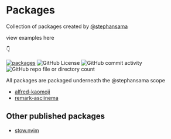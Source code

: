 # Packages

Collection of packages created by [@stephansama](https://github.com/stephansama)

view examples here

👇

[![packages](https://pkg.pr.new/badge/stephansama/packages?style=flat&color=000&logoSize=auto)](https://pkg.pr.new/~/stephansama/packages)
![GitHub License](https://img.shields.io/github/license/stephansama/packages)
![GitHub commit activity](https://img.shields.io/github/commit-activity/w/stephansama/packages)
![GitHub repo file or directory count](https://img.shields.io/github/directory-file-count/stephansama/packages)

All packages are packaged underneath the @stephansama scope

- [alfred-kaomoji](./packages/alfred-kaomoji/README.md)
- [remark-asciinema](./packages/remark-asciinema/README.md)

## Other published packages

- [stow.nvim](https://github.com/stephansama/stow.nvim)
